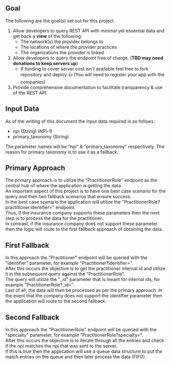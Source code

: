 ## Goal 

The following are the goal(s) set out for this project.

1. Allow developers to query REST API with minimal yet essential data and get back a **view** of the following:
   - The network(s) the provider belongs to
   - The locations of where the provider practices
   - The organizations the provider is linked
2. Allow developers to query the endpoint free of charge. (**TBD may need donations to keep servers up**)
   - If funding to cover server cost isn't available feel free to fork repository and deploy 👍 (You will need to register your app with the companies)
3. Provide comprehensive documentation to facilitate transparency & use of the REST API.

## Input Data

As of the writing of this document the input data required is as follows:

- npi (String) (NPI-1)
- primary_taxonomy (String)

The parameter names will be "npi" & "primary_taxonomy" respectively. The reason for primary taxonomy is to use it as a fallback.

## Primary Approach

The primary approach is to utilize the "PractitionerRole" endpoint as the central hub of where the application is getting the data. <br>
An important aspect of this project is to have one best case scenario for the query and then two fallback scenarios that ensure success. <br>
In the best case scenario the application will utilize the "PractitionerRole?practitioner.identifier=<npi-number>" endpoint. <br>
Thus, if the insurance company supports these parameters then the next step is to process the data for the practitioner. <br>
In contrast, if the insurance company does not support these parameter then the logic will route to the first fallback approach of obtaining the data. <br>

## First Fallback

In this approach the "Practitioner" endpoint will be queried with the "identifier" parameter, for example "Practitioner?identifier=<npi-number>". <br>
After this occurs the objective is to get the practitioner internal id and utilize it in the subsequent query against the "PractitionerRole". <br>
The query will utilize the "_id" parameter that is meant for internal ids, for example "PractitionerRole?_id=<internal-id>". <br>
Last of all, the data will then be processed as per the primary approach. In the event that the company does not support the identifier parameter then the application will route to the second fallback.

## Second Fallback

In this approach the "PractitionerRole" endpoint will be queried with the "specialty" parameter, for example "PractitionerRole?specialty=<primary-taxonomy>". <br>
After this occurs the objective is to iterate through all the entries and check if the npi matches the npi that was sent to the server. <br>
If this is true then the application will use a queue data structure to put the match entries on the queue and then later process the data (FIFO). <br>
